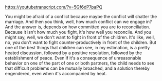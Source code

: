 https://youtubetranscript.com/?v=5Gf6dP7paPQ

 You might be afraid of a conflict because maybe the conflict will shatter the marriage. And then you think, well, how much conflict can we engage in? And the answer is, depends on how committed you are to reconciliation. Because it isn't how much you fight, it's how well you reconcile. And you might say, well, we don't want to fight in front of the children. It's like, well, no, you don't want to fight counter-productively in front of the children. But one of the best things that children can see, in my estimation, is a pretty heated discussion, followed by a positive resolution, followed by the establishment of peace. Even if it's a consequence of unreasonable behavior on one of the part of one or both partners, the child needs to see that difficult problems can be mutually broached, and a solution thereby engendered, even when it's accompanied by heat.